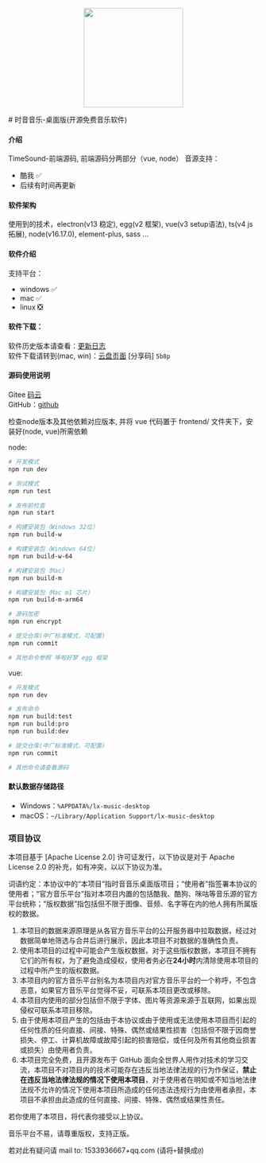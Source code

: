 <p align="center"><a href="https://github.com/AALEI/TimeSound_desktop"><img width="200" src="http://69a6abcce2ff74b954e6b7206.weitshop.com/error.jpg"></a></p>
# 时音音乐-桌面版(开源免费音乐软件)

#### 介绍
TimeSound-前端源码, 前端源码分两部分（vue, node）
音源支持：
  - 酷我 ✅
  - 后续有时间再更新

#### 软件架构
使用到的技术，electron(v13 稳定), egg(v2 框架), vue(v3 setup语法), ts(v4 js拓展), node(v16.17.0), element-plus, sass ...

#### 软件介绍
支持平台：
- windows ✅
- mac ✅
- linux ❎

#### 软件下载：
软件历史版本请查看：[更新日志](https://github.com/AALEI/TimeSound_desktop/blob/main/CHANGELOG.md)<br>
软件下载请转到(mac, win)：[云盘页面](https://www.aliyundrive.com/s/3mLaHpHn4W1) [分享码] `5b8p` <br>

#### 源码使用说明
Gitee [码云](https://gitee.com/reviee_admin/time-music-desktop-version) <br>
GitHub：[github](https://github.com/AALEI/TimeSound_desktop) <br>

检查node版本及其他依赖对应版本, 并将 vue 代码置于 frontend/ 文件夹下，安装好(node, vue)所需依赖

node:
 ```bash
# 开发模式
npm run dev

# 测试模式
npm run test

# 发布前检查
npm run start

# 构建安装包（Windows 32位）
npm run build-w

# 构建安装包（Windows 64位）
npm run build-w-64

# 构建安装包（Mac）
npm run build-m

# 构建安装包（Mac m1 芯片）
npm run build-m-arm64

# 源码加密
npm run encrypt

# 提交仓库(中厂标准模式，可配置)
npm run commit

# 其他命令参照 哆啦好梦 egg 框架
```


vue:
 ```bash
# 开发模式
npm run dev

# 发布命令
npm run build:test
npm run build:pro
npm run build:dev

# 提交仓库(中厂标准模式，可配置)
npm run commit

# 其他命令请查看源码
```


#### 默认数据存储路径
- Windows：`%APPDATA%/lx-music-desktop`
- macOS：`~/Library/Application Support/lx-music-desktop`


### 项目协议

本项目基于 [Apache License 2.0] 许可证发行，以下协议是对于 Apache License 2.0 的补充，如有冲突，以以下协议为准。

词语约定：本协议中的“本项目”指时音音乐桌面版项目；“使用者”指签署本协议的使用者；“官方音乐平台”指对本项目内置的包括酷我、酷狗、咪咕等音乐源的官方平台统称；“版权数据”指包括但不限于图像、音频、名字等在内的他人拥有所属版权的数据。

1. 本项目的数据来源原理是从各官方音乐平台的公开服务器中拉取数据，经过对数据简单地筛选与合并后进行展示，因此本项目不对数据的准确性负责。
2. 使用本项目的过程中可能会产生版权数据，对于这些版权数据，本项目不拥有它们的所有权，为了避免造成侵权，使用者务必在**24小时**内清除使用本项目的过程中所产生的版权数据。
3. 本项目内的官方音乐平台别名为本项目内对官方音乐平台的一个称呼，不包含恶意，如果官方音乐平台觉得不妥，可联系本项目更改或移除。
4. 本项目内使用的部分包括但不限于字体、图片等资源来源于互联网，如果出现侵权可联系本项目移除。
5. 由于使用本项目产生的包括由于本协议或由于使用或无法使用本项目而引起的任何性质的任何直接、间接、特殊、偶然或结果性损害（包括但不限于因商誉损失、停工、计算机故障或故障引起的损害赔偿，或任何及所有其他商业损害或损失）由使用者负责。
6. 本项目完全免费，且开源发布于 GitHub 面向全世界人用作对技术的学习交流，本项目不对项目内的技术可能存在违反当地法律法规的行为作保证，**禁止在违反当地法律法规的情况下使用本项目**，对于使用者在明知或不知当地法律法规不允许的情况下使用本项目所造成的任何违法违规行为由使用者承担，本项目不承担由此造成的任何直接、间接、特殊、偶然或结果性责任。

若你使用了本项目，将代表你接受以上协议。

音乐平台不易，请尊重版权，支持正版。<br>

若对此有疑问请 mail to: 1533936667+qq.com (请将`+`替换成`@`)
